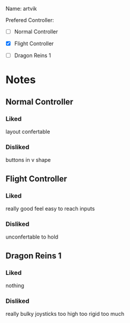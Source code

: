 Name: artvik


Prefered Controller:
- [ ]  Normal Controller
- [X]  Flight Controller
- [ ]  Dragon Reins 1


# Notes

## Normal Controller

### Liked
layout
confertable

### Disliked
buttons in v shape


## Flight Controller
### Liked
really good
feel
easy to reach inputs
### Disliked
unconfertable to hold

## Dragon Reins 1
### Liked
nothing
### Disliked
really bulky
joysticks too high
too rigid
too much
